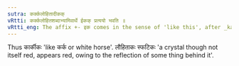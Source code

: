 ```yaml
---
sutra: कर्क्कलोहितादीकक्
vRtti: कर्क्कलोहितशब्दाभ्यामिवार्थे ईकक् प्रत्ययो भवति ॥
vRtti_eng: The affix +- इक comes in the sense of 'like this', after _karka_ and _lohita_.
---
```

Thus कार्कीकः 'like कर्क or white horse'. लौहिताकः स्फटिकः 'a crystal though not itself red, appears red, owing to the reflection of some thing behind it'.

